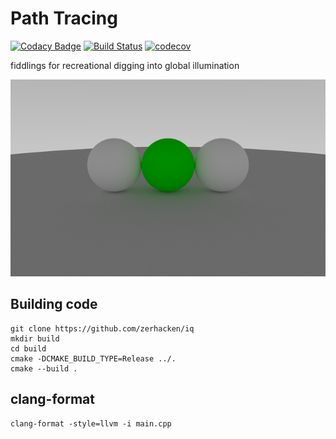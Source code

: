 # Path Tracing
[![Codacy Badge](https://api.codacy.com/project/badge/Grade/7747dda8fc0644789e4b4e6686ca8ffa)](https://www.codacy.com/app/zerhacken/iq?utm_source=github.com&amp;utm_medium=referral&amp;utm_content=zerhacken/iq&amp;utm_campaign=Badge_Grade) [![Build Status](https://travis-ci.org/zerhacken/iq.svg?branch=master)](https://travis-ci.org/zerhacken/iq) [![codecov](https://codecov.io/gh/zerhacken/iq/branch/master/graph/badge.svg)](https://codecov.io/gh/zerhacken/iq)

fiddlings for recreational digging into global illumination

![iq](iq.png)

## Building code

```
git clone https://github.com/zerhacken/iq
mkdir build
cd build
cmake -DCMAKE_BUILD_TYPE=Release ../.
cmake --build .
```

## clang-format

```
clang-format -style=llvm -i main.cpp
```
